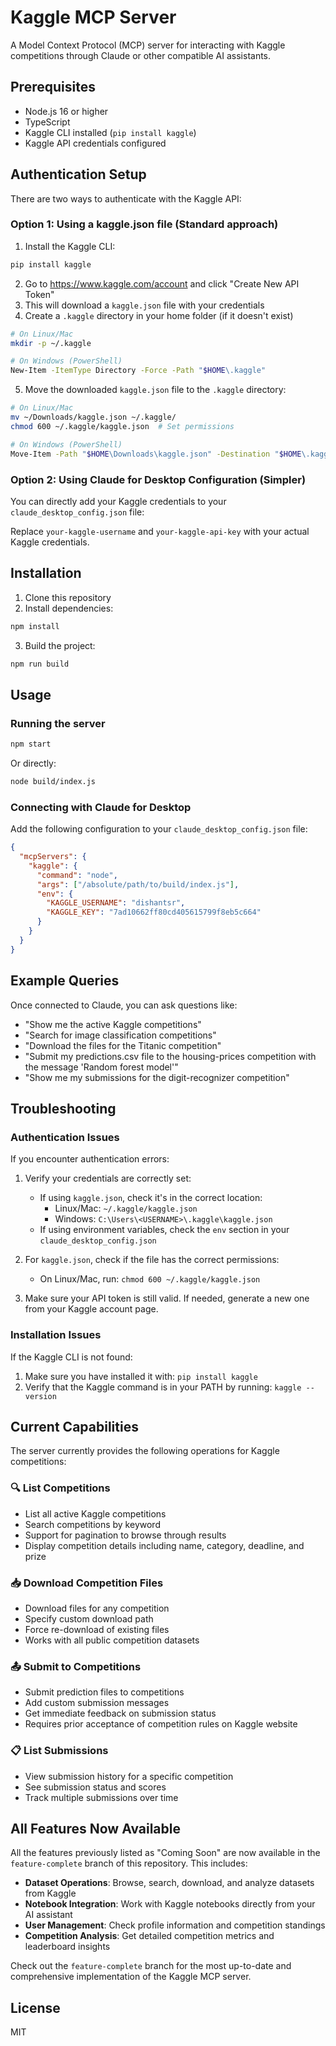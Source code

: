 # Kaggle MCP Server

A Model Context Protocol (MCP) server for interacting with Kaggle competitions through Claude or other compatible AI assistants.

## Prerequisites

- Node.js 16 or higher
- TypeScript
- Kaggle CLI installed (`pip install kaggle`)
- Kaggle API credentials configured

## Authentication Setup

There are two ways to authenticate with the Kaggle API:

### Option 1: Using a kaggle.json file (Standard approach)

1. Install the Kaggle CLI:
```bash
pip install kaggle
```

2. Go to https://www.kaggle.com/account and click "Create New API Token"
3. This will download a `kaggle.json` file with your credentials
4. Create a `.kaggle` directory in your home folder (if it doesn't exist)
```bash
# On Linux/Mac
mkdir -p ~/.kaggle

# On Windows (PowerShell)
New-Item -ItemType Directory -Force -Path "$HOME\.kaggle"
```

5. Move the downloaded `kaggle.json` file to the `.kaggle` directory:
```bash
# On Linux/Mac
mv ~/Downloads/kaggle.json ~/.kaggle/
chmod 600 ~/.kaggle/kaggle.json  # Set permissions

# On Windows (PowerShell)
Move-Item -Path "$HOME\Downloads\kaggle.json" -Destination "$HOME\.kaggle\kaggle.json"
```

### Option 2: Using Claude for Desktop Configuration (Simpler)

You can directly add your Kaggle credentials to your `claude_desktop_config.json` file:


Replace `your-kaggle-username` and `your-kaggle-api-key` with your actual Kaggle credentials.

## Installation

1. Clone this repository
2. Install dependencies:

```bash
npm install
```

3. Build the project:

```bash
npm run build
```

## Usage

### Running the server

```bash
npm start
```

Or directly:

```bash
node build/index.js
```

### Connecting with Claude for Desktop

Add the following configuration to your `claude_desktop_config.json` file:

```json
{
  "mcpServers": {
    "kaggle": {
      "command": "node",
      "args": ["/absolute/path/to/build/index.js"],
      "env": {
        "KAGGLE_USERNAME": "dishantsr",
        "KAGGLE_KEY": "7ad10662ff80cd405615799f8eb5c664"
      }
    }
  }
}
```

## Example Queries

Once connected to Claude, you can ask questions like:

- "Show me the active Kaggle competitions"
- "Search for image classification competitions"
- "Download the files for the Titanic competition"
- "Submit my predictions.csv file to the housing-prices competition with the message 'Random forest model'"
- "Show me my submissions for the digit-recognizer competition"

## Troubleshooting

### Authentication Issues

If you encounter authentication errors:

1. Verify your credentials are correctly set:
   - If using `kaggle.json`, check it's in the correct location:
     - Linux/Mac: `~/.kaggle/kaggle.json`
     - Windows: `C:\Users\<USERNAME>\.kaggle\kaggle.json`
   - If using environment variables, check the `env` section in your `claude_desktop_config.json`

2. For `kaggle.json`, check if the file has the correct permissions:
   - On Linux/Mac, run: `chmod 600 ~/.kaggle/kaggle.json`

3. Make sure your API token is still valid. If needed, generate a new one from your Kaggle account page.

### Installation Issues

If the Kaggle CLI is not found:

1. Make sure you have installed it with: `pip install kaggle`
2. Verify that the Kaggle command is in your PATH by running: `kaggle --version`

## Current Capabilities

The server currently provides the following operations for Kaggle competitions:

### 🔍 List Competitions
- List all active Kaggle competitions
- Search competitions by keyword
- Support for pagination to browse through results
- Display competition details including name, category, deadline, and prize

### 📥 Download Competition Files
- Download files for any competition
- Specify custom download path
- Force re-download of existing files
- Works with all public competition datasets

### 📤 Submit to Competitions
- Submit prediction files to competitions
- Add custom submission messages
- Get immediate feedback on submission status
- Requires prior acceptance of competition rules on Kaggle website

### 📋 List Submissions
- View submission history for a specific competition
- See submission status and scores
- Track multiple submissions over time

## All Features Now Available

All the features previously listed as "Coming Soon" are now available in the `feature-complete` branch of this repository. This includes:

- **Dataset Operations**: Browse, search, download, and analyze datasets from Kaggle
- **Notebook Integration**: Work with Kaggle notebooks directly from your AI assistant
- **User Management**: Check profile information and competition standings
- **Competition Analysis**: Get detailed competition metrics and leaderboard insights

Check out the `feature-complete` branch for the most up-to-date and comprehensive implementation of the Kaggle MCP server.

## License

MIT
